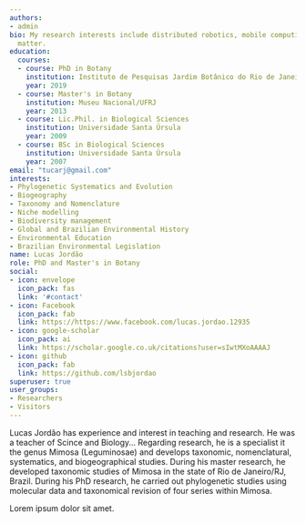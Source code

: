 ```yaml
---
authors:
- admin
bio: My research interests include distributed robotics, mobile computing and programmable
  matter.
education:
  courses:
  - course: PhD in Botany
    institution: Instituto de Pesquisas Jardim Botânico do Rio de Janeiro
    year: 2019
  - course: Master's in Botany
    institution: Museu Nacional/UFRJ
    year: 2013
  - course: Lic.Phil. in Biological Sciences
    institution: Universidade Santa Úrsula
    year: 2009
  - course: BSc in Biological Sciences
    institution: Universidade Santa Úrsula
    year: 2007
email: "tucarj@gmail.com"
interests:
- Phylogenetic Systematics and Evolution
- Biogeography
- Taxonomy and Nomenclature
- Niche modelling
- Biodiversity management
- Global and Brazilian Environmental History
- Environmental Education
- Brazilian Environmental Legislation
name: Lucas Jordão
role: PhD and Master's in Botany
social:
- icon: envelope
  icon_pack: fas
  link: '#contact'
- icon: Facebook
  icon_pack: fab
  link: https://https://www.facebook.com/lucas.jordao.12935
- icon: google-scholar
  icon_pack: ai
  link: https://scholar.google.co.uk/citations?user=sIwtMXoAAAAJ
- icon: github
  icon_pack: fab
  link: https://github.com/lsbjordao
superuser: true
user_groups:
- Researchers
- Visitors
---
```


Lucas Jordão has experience and interest in teaching and research. He was a teacher of Scince and Biology... Regarding research, he is a specialist it the genus Mimosa (Leguminosae) and develops taxonomic, nomenclatural, systematics, and biogeographical studies. During his master research, he developed taxonomic studies of Mimosa in the state of Rio de Janeiro/RJ, Brazil. During his PhD research, he carried out phylogenetic studies using molecular data and taxonomical revision of four series within Mimosa.

Lorem ipsum dolor sit amet. 
